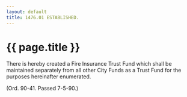 ```yaml
---
layout: default 
title: 1476.01 ESTABLISHED.
---
```


{{ page.title }}
================

There is hereby created a Fire Insurance Trust Fund which shall be
maintained separately from all other City Funds as a Trust Fund for the
purposes hereinafter enumerated.

(Ord. 90-41. Passed 7-5-90.)
